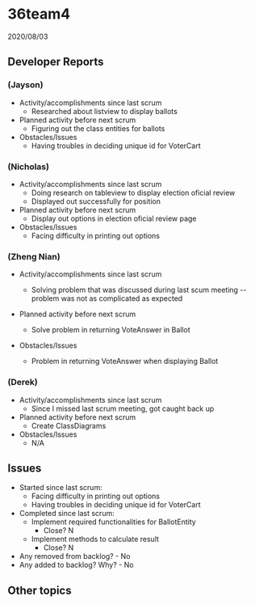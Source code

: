 #   36team4

2020/08/03

##  Developer Reports

###  (Jayson)

-   Activity/accomplishments since last scrum
    -   Researched about listview to display ballots
-   Planned activity before next scrum
    -   Figuring out the class entities for ballots
-   Obstacles/Issues
    -   Having troubles in deciding unique id for VoterCart

###  (Nicholas)

-   Activity/accomplishments since last scrum
    -   Doing research on tableview to display election oficial review
    -   Displayed out successfully for position
-   Planned activity before next scrum
    -   Display out options in election oficial review page      
-   Obstacles/Issues
    -   Facing difficulty in printing out options

###  (Zheng Nian)

-   Activity/accomplishments since last scrum
    -   Solving problem that was discussed during last scum meeting -- problem was not as complicated as expected
     
-   Planned activity before next scrum
    -   Solve problem in returning VoteAnswer in Ballot   
-   Obstacles/Issues
    -   Problem in returning VoteAnswer when displaying Ballot   

###  (Derek)

-   Activity/accomplishments since last scrum
    -   Since I missed last scrum meeting, got caught back up
-   Planned activity before next scrum
    -   Create ClassDiagrams
-   Obstacles/Issues
    -   N/A
    

##  Issues

-   Started since last scrum:
    -   Facing difficulty in printing out options
    -   Having troubles in deciding unique id for VoterCart
-   Completed since last scrum:
    -   Implement required functionalities for BallotEntity
        -   Close? N
    -   Implement methods to calculate result
        -   Close? N
-   Any removed from backlog?
        - No
-   Any added to backlog? Why?
        - No
##  Other topics

